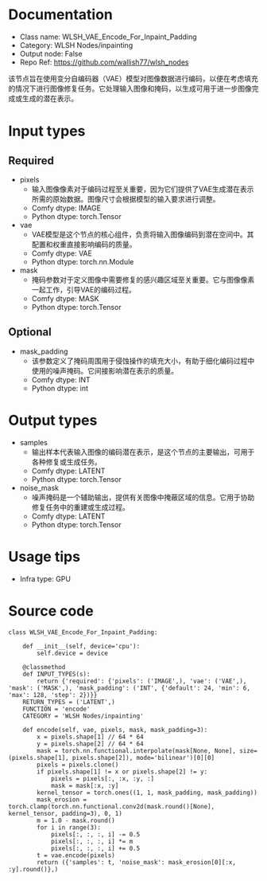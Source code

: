 # Documentation
- Class name: WLSH_VAE_Encode_For_Inpaint_Padding
- Category: WLSH Nodes/inpainting
- Output node: False
- Repo Ref: https://github.com/wallish77/wlsh_nodes

该节点旨在使用变分自编码器（VAE）模型对图像数据进行编码，以便在考虑填充的情况下进行图像修复任务。它处理输入图像和掩码，以生成可用于进一步图像完成或生成的潜在表示。

# Input types
## Required
- pixels
    - 输入图像像素对于编码过程至关重要，因为它们提供了VAE生成潜在表示所需的原始数据。图像尺寸会根据模型的输入要求进行调整。
    - Comfy dtype: IMAGE
    - Python dtype: torch.Tensor
- vae
    - VAE模型是这个节点的核心组件，负责将输入图像编码到潜在空间中。其配置和权重直接影响编码的质量。
    - Comfy dtype: VAE
    - Python dtype: torch.nn.Module
- mask
    - 掩码参数对于定义图像中需要修复的感兴趣区域至关重要。它与图像像素一起工作，引导VAE的编码过程。
    - Comfy dtype: MASK
    - Python dtype: torch.Tensor
## Optional
- mask_padding
    - 该参数定义了掩码周围用于侵蚀操作的填充大小，有助于细化编码过程中使用的噪声掩码。它间接影响潜在表示的质量。
    - Comfy dtype: INT
    - Python dtype: int

# Output types
- samples
    - 输出样本代表输入图像的编码潜在表示，是这个节点的主要输出，可用于各种修复或生成任务。
    - Comfy dtype: LATENT
    - Python dtype: torch.Tensor
- noise_mask
    - 噪声掩码是一个辅助输出，提供有关图像中掩蔽区域的信息。它用于协助修复任务中的重建或生成过程。
    - Comfy dtype: LATENT
    - Python dtype: torch.Tensor

# Usage tips
- Infra type: GPU

# Source code
```
class WLSH_VAE_Encode_For_Inpaint_Padding:

    def __init__(self, device='cpu'):
        self.device = device

    @classmethod
    def INPUT_TYPES(s):
        return {'required': {'pixels': ('IMAGE',), 'vae': ('VAE',), 'mask': ('MASK',), 'mask_padding': ('INT', {'default': 24, 'min': 6, 'max': 128, 'step': 2})}}
    RETURN_TYPES = ('LATENT',)
    FUNCTION = 'encode'
    CATEGORY = 'WLSH Nodes/inpainting'

    def encode(self, vae, pixels, mask, mask_padding=3):
        x = pixels.shape[1] // 64 * 64
        y = pixels.shape[2] // 64 * 64
        mask = torch.nn.functional.interpolate(mask[None, None], size=(pixels.shape[1], pixels.shape[2]), mode='bilinear')[0][0]
        pixels = pixels.clone()
        if pixels.shape[1] != x or pixels.shape[2] != y:
            pixels = pixels[:, :x, :y, :]
            mask = mask[:x, :y]
        kernel_tensor = torch.ones((1, 1, mask_padding, mask_padding))
        mask_erosion = torch.clamp(torch.nn.functional.conv2d(mask.round()[None], kernel_tensor, padding=3), 0, 1)
        m = 1.0 - mask.round()
        for i in range(3):
            pixels[:, :, :, i] -= 0.5
            pixels[:, :, :, i] *= m
            pixels[:, :, :, i] += 0.5
        t = vae.encode(pixels)
        return ({'samples': t, 'noise_mask': mask_erosion[0][:x, :y].round()},)
```